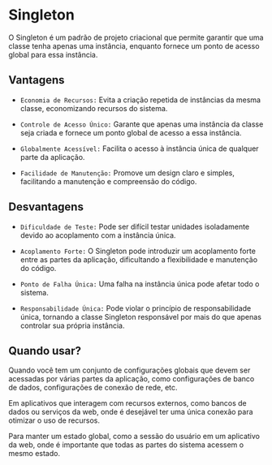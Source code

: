 # Singleton
O Singleton é um padrão de projeto criacional que permite garantir que uma classe tenha apenas uma instância, enquanto fornece um ponto de acesso global para essa instância.

## Vantagens
- `Economia de Recursos:` Evita a criação repetida de instâncias da mesma classe, economizando recursos do sistema.

- `Controle de Acesso Único:` Garante que apenas uma instância da classe seja criada e fornece um ponto global de acesso a essa instância.

- `Globalmente Acessível:` Facilita o acesso à instância única de qualquer parte da aplicação.

- `Facilidade de Manutenção:` Promove um design claro e simples, facilitando a manutenção e compreensão do código.

## Desvantagens
- `Dificuldade de Teste:` Pode ser difícil testar unidades isoladamente devido ao acoplamento com a instância única.

- `Acoplamento Forte:` O Singleton pode introduzir um acoplamento forte entre as partes da aplicação, dificultando a flexibilidade e manutenção do código.

- `Ponto de Falha Única:` Uma falha na instância única pode afetar todo o sistema.

- `Responsabilidade Única:` Pode violar o princípio de responsabilidade única, tornando a classe Singleton responsável por mais do que apenas controlar sua própria instância.

## Quando usar?
Quando você tem um conjunto de configurações globais que devem ser acessadas por várias partes da aplicação, como configurações de banco de dados, configurações de conexão de rede, etc.

Em aplicativos que interagem com recursos externos, como bancos de dados ou serviços da web, onde é desejável ter uma única conexão para otimizar o uso de recursos.

Para manter um estado global, como a sessão do usuário em um aplicativo da web, onde é importante que todas as partes do sistema acessem o mesmo estado.